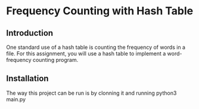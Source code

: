 # Frequency Counting with Hash Table

## Introduction
One standard use of a hash table is counting the frequency of words in a file. For this assignment, you will use a hash table to implement a word-frequency counting program. 

## Installation
The way this project can be run is by clonning it and running python3 main.py